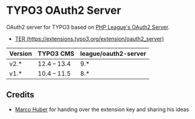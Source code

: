 # TYPO3 OAuth2 Server

OAuth2 server for TYPO3 based on [PHP League's OAuth2 Server](https://oauth2.thephpleague.com/).

- [TER (https://extensions.typo3.org/extension/oauth2_server)](https://extensions.typo3.org/extension/oauth2_server)

| Version | TYPO3 CMS | league/oauth2-server |
| --- | --- | --- |
| v2.* | 12.4 – 13.4 | 9.* |
| v1.* | 10.4 – 11.5 | 8.* |

## Credits

- [Marco Huber](https://marco-huber.de/) for handing over the extension key and sharing his ideas
